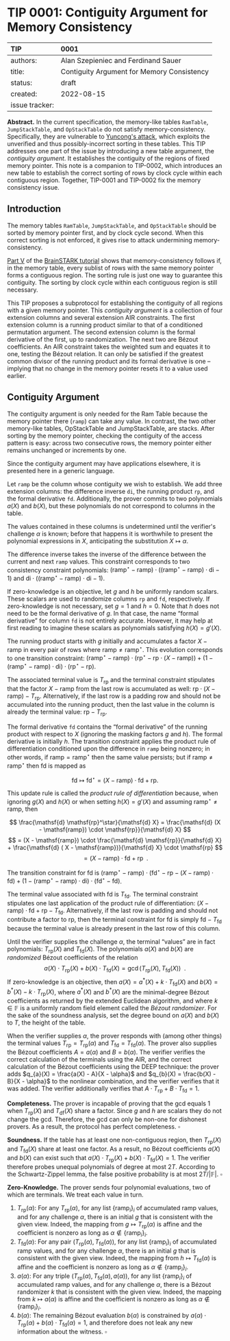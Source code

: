 # TIP 0001: Contiguity Argument for Memory Consistency

| TIP            | 0001                                       |
|:---------------|:-------------------------------------------|
| authors:       | Alan Szepieniec and Ferdinand Sauer        |
| title:         | Contiguity Argument for Memory Consistency |
| status:        | draft                                      |
| created:       | 2022-08-15                                 |
| issue tracker: |                                            |

**Abstract.** In the current specification, the memory-like tables `RamTable`, `JumpStackTable`, and `OpStackTable` do not satisfy memory-consistency. Specifically, they are vulnerable to [Yuncong's attack](https://github.com/TritonVM/triton-vm/issues/12), which exploits the unverified and thus possibly-incorrect sorting in these tables. This TIP addresses one part of the issue by introducing a new table argument, the *contiguity argument*. It establishes the contiguity of the regions of fixed memory pointer. This note is a companion to TIP-0002, which introduces an new table to establish the correct sorting of rows by clock cycle within each contiguous region. Together, TIP-0001 and TIP-0002 fix the memory consistency issue.

## Introduction

The memory tables `RamTable`, `JumpStackTable`, and `OpStackTable` should be sorted by memory pointer first, and by clock cycle second. When this correct sorting is not enforced, it gives rise to attack undermining memory-consistency.

[Part V](https://aszepieniec.github.io/stark-brainfuck/attack) of the [BrainSTARK tutorial](https://aszepieniec.github.io/stark-brainfuck/) shows that memory-consistency follows if, in the memory table, every sublist of rows with the same memory pointer forms a contiguous region. The sorting rule is just one way to guarantee this contiguity. The sorting by clock cycle within each contiguous region is still necessary.

This TIP proposes a subprotocol for establishing the contiguity of all regions with a given memory pointer. This *contiguity argument* is a collection of four extension columns and several extension AIR constraints. The first extension column is a running product similar to that of a conditioned permutation argument. The second extension column is the formal derivative of the first, up to randomization. The next two are Bézout coefficients. An AIR constraint takes the weighted sum and equates it to one, testing the Bézout relation. It can only be satisfied if the greatest common divisor of the running product and its formal derivative is one – implying that no change in the memory pointer resets it to a value used earlier.

## Contiguity Argument

The contiguity argument is only needed for the Ram Table because the memory pointer there (`ramp`) can take any value. In contrast, the two other memory-like tables, OpStackTable and JumpStackTable, are stacks. After sorting by the memory pointer, checking the contiguity of the access pattern is easy: across two consecutive rows, the memory pointer either remains unchanged or increments by one.

Since the contiguity argument may have applications elsewhere, it is presented here in a generic language.

Let `ramp` be the column whose contiguity we wish to establish. We add three extension columns: the difference inverse `di`, the running product `rp`, and the formal derivative `fd`. Additionally, the prover commits to two polynomials $a(X)$ and $b(X)$, but these polynomials do not correspond to columns in the table.

The values contained in these columns is undetermined until the verifier's challenge $\alpha$ is known; before that happens it is worthwhile to present the polynomial expressions in $X$, anticipating the substitution $X \mapsto \alpha$.

The difference inverse takes the inverse of the difference between the current and next `ramp` values. This constraint corresponds to two consistency constraint polynomials: $(\mathsf{ramp}^\star - \mathsf{ramp})\cdot((\mathsf{ramp}^\star - \mathsf{ramp}) \cdot \mathsf{di} - 1)$ and $\mathsf{di}\cdot((\mathsf{ramp}^\star - \mathsf{ramp}) \cdot \mathsf{di} - 1)$.

If zero-knowledge is an objective, let $g$ and $h$ be uniformly random scalars. These scalars are used to randomize columns `rp` and `fd`, respectively. If zero-knowledge is not necessary, set $g=1$ and $h=0$. Note that $h$ does not need to be the formal derivative of $g$. In that case, the name “formal derivative” for column `fd` is not entirely accurate. However, it may help at first reading to imagine these scalars as polynomials satisfying $h(X) = g'(X)$.

The running product starts with $g$ initially and accumulates a factor $X - \mathsf{ramp}$ in every pair of rows where $\mathsf{ramp} \neq \mathsf{ramp}^\star$. This evolution corresponds to one transition constraint: $(\mathsf{ramp}^\star - \mathsf{ramp}) \cdot (\mathsf{rp}^\star - \mathsf{rp} \cdot (X - \mathsf{ramp})) + (1 -(\mathsf{ramp}^\star -\mathsf{ramp}) \cdot \mathsf{di}) \cdot (\mathsf{rp}^\star - \mathsf{rp})$.

The associated terminal value is $T_{\mathsf{rp}}$ and the terminal constraint stipulates that the factor $X - \mathsf{ramp}$ from the last row is accumulated as well: $\mathsf{rp} \cdot (X - \mathsf{ramp}) - T_{\mathsf{rp}}$. Alternatively, if the last row is a padding row and should not be accumulated into the running product, then the last value in the column is already the terminal value: $\mathsf{rp} - T_{\mathsf{rp}}$.

The formal derivative `fd` contains the “formal derivative” of the running product with respect to $X$ (ignoring the masking factors $g$ and $h$). The formal derivative is initially $h$. The transition constraint applies the product rule of differentiation conditioned upon the difference in `ramp` being nonzero; in other words, if $\mathsf{ramp} = \mathsf{ramp}^\star$ then the same value persists; but if $\mathsf{ramp} \neq \mathsf{ramp}^\star$ then $\mathsf{fd}$ is mapped as

$$ \mathsf{fd} \mapsto \mathsf{fd}^ \star = (X - \mathsf{ramp}) \cdot \mathsf{fd} + \mathsf{rp}   . $$

This update rule is called the *product rule of differentiation* because, when ignoring $g(X)$ and $h(X)$ or when setting $h(X) = g'(X)$ and assuming $\mathsf{ramp}^\star \neq \mathsf{ramp}$, then

$$ \frac{\mathsf{d}  \mathsf{rp}^\star}{\mathsf{d}   X} = \frac{\mathsf{d}  (X - \mathsf{ramp}) \cdot \mathsf{rp}}{\mathsf{d}   X} $$
$$ = (X - \mathsf{ramp}) \cdot \frac{\mathsf{d}   \mathsf{rp}}{\mathsf{d}   X} + \frac{\mathsf{d}  ( X - \mathsf{ramp})}{\mathsf{d}   X} \cdot \mathsf{rp} $$
$$ = (X - \mathsf{ramp}) \cdot \mathsf{fd} +\mathsf{rp} \enspace . $$

The transition constraint for $\mathsf{fd}$ is $(\mathsf{ramp}^\star - \mathsf{ramp}) \cdot (\mathsf{fd}^\star - \mathsf{rp} - (X - \mathsf{ramp}) \cdot \mathsf{fd}) + (1 -(\mathsf{ramp}^\star -\mathsf{ramp}) \cdot \mathsf{di}) \cdot (\mathsf{fd}^\star - \mathsf{fd})$.

The terminal value associated with $\mathsf{fd}$ is $T_{\mathsf{fd}}$. The terminal constraint stipulates one last application of the product rule of differentiation: $(X - \mathsf{ramp}) \cdot \mathsf{fd} + \mathsf{rp} - T_{\mathsf{fd}}$. Alternatively, if the last row is padding and should not contribute a factor to $\mathsf{rp}$, then the terminal constraint for $\mathsf{fd}$ is simply $\mathsf{fd} - T_{\mathsf{fd}}$ because the terminal value is already present in the last row of this column.

Until the verifier supplies the challenge $\alpha$, the terminal “values” are in fact polynomials: $T_{\mathsf{rp}}(X)$ and $T_{\mathsf{fd}}(X)$. The polynomials $a(X)$ and $b(X)$ are *randomized* Bézout coefficients of the relation
$$ a(X) \cdot T_{\mathsf{rp}}(X) + b(X) \cdot T_{\mathsf{fd}}(X) = \gcd(T_{\mathsf{rp}}(X),T_{\mathsf{fd}}(X)) \enspace .$$
If zero-knowledge is an objective, then $a(X) = a^*(X) + k \cdot T_{\mathsf{fd}}(X)$ and $b(X) = b^*(X) - k \cdot T_{\mathsf{rp}}(X)$, where $a^*(X)$ and $b^*(X)$ are the minimal-degree Bézout coefficients as returned by the extended Euclidean algorithm, and where $k \in \mathbb{F}$ is a uniformly random field element called the *Bézout randomizer*. For the sake of the soundness analysis, set the degree bound on $a(X)$ and $b(X)$ to $T$, the height of the table.

When the verifier supplies $\alpha$, the prover responds with (among other things) the terminal values $T_{\mathsf{rp}} = T_{\mathsf{rp}}(\alpha)$ and $T_{\mathsf{fd}} = T_{\mathsf{fd}}(\alpha)$. The prover also supplies the Bézout coefficients $A = a(\alpha)$ and $B = b(\alpha)$. The verifier verifies the correct calculation of the terminals using the AIR, and the correct calculation of the Bézout coefficients using the DEEP technique: the prover adds $q_{a}(X) = \frac{a(X) - A}{X - \alpha}$ and $q_{b}(X) = \frac{b(X) - B}{X - \alpha}$ to the nonlinear combination, and the verifier verifies that it was added. The verifier additionally verifies that $A \cdot T_{\mathsf{rp}} + B \cdot T_{\mathsf{fd}} = 1$.

**Completeness.** The prover is incapable of proving that the gcd equals 1 when $T_{\mathsf{rp}}(X)$ and $T_{\mathsf{df}}(X)$ share a factor. Since $g$ and $h$ are scalars they do not change the gcd. Therefore, the gcd can only be non-one for dishonest provers. As a result, the protocol has perfect completeness. $\square$

**Soundness.** If the table has at least one non-contiguous region, then $T_{\mathsf{rp}}(X)$ and $T_{\mathsf{fd}}(X)$ share at least one factor. As a result, no Bézout coefficients $a(X)$ and $b(X)$ can exist such that $a(X)\cdot T_{\mathsf{rp}}(X) + b(X) \cdot T_{\mathsf{fd}}(X) = 1$. The verifier therefore probes unequal polynomials of degree at most $2T$. According to the Schwartz-Zippel lemma, the false positive probability is at most $2T / |\mathbb{F}|$. $\square$

**Zero-Knowledge.** The prover sends four polynomial evaluations, two of which are terminals. We treat each value in turn.
 1. $T_{\mathsf{rp}}(\alpha)$: For any $T_{\mathsf{rp}}(\alpha)$, for any list $\lbrace \mathsf{ramp}_i \rbrace_i$ of accumulated $\mathsf{ramp}$ values, and for any challenge $\alpha$, there is an initial $g$ that is consistent with the given view. Indeed, the mapping from $g \mapsto T_{\mathsf{rp}}(\alpha)$ is affine and the coefficient is nonzero as long as $\alpha \not \in \lbrace\mathsf{ramp}_i\rbrace_i$.
 2. $T_ {\mathsf{fd}}(\alpha)$: For any pair $(T_ {\mathsf{rp}}(\alpha), T_ {\mathsf{fd}}(\alpha))$, for any list $\lbrace \mathsf{ramp}_ i \rbrace_ i$ of accumulated $\mathsf{ramp}$ values, and for any challenge $\alpha$, there is an initial $g$ that is consistent with the given view. Indeed, the mapping from $h \mapsto T_ {\mathsf{fd}}(\alpha)$ is affine and the coefficient is nonzero as long as $\alpha \not \in \lbrace\mathsf{ramp}_ i\rbrace_ i$.
 3. $a(\alpha)$: For any triple $(T_{\mathsf{rp}}(\alpha), T_{\mathsf{fd}}(\alpha), a(\alpha))$, for any list $\lbrace \mathsf{ramp}_i \rbrace_i$ of accumulated $\mathsf{ramp}$ values, and for any challenge $\alpha$, there is a Bézout randomizer $k$ that is consistent with the given view. Indeed, the mapping from $k \mapsto a(\alpha)$ is affine and the coefficient is nonzero as long as $\alpha \not \in \lbrace\mathsf{ramp}_i\rbrace_i$.
 4. $b(\alpha)$: The remaining Bézout evaluation $b(\alpha)$ is constrained by $a(\alpha) \cdot T_{\mathsf{rp}}(\alpha) + b(\alpha) \cdot T_{\mathsf{fd}}(\alpha) = 1$, and therefore does not leak any new information about the witness. $\square$
